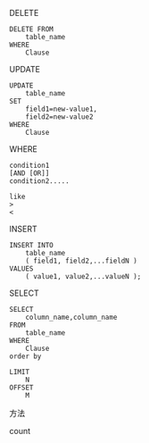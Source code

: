 


DELETE

	DELETE FROM 
		table_name 
	WHERE 
		Clause
		

UPDATE

	UPDATE 
		table_name 
	SET 
		field1=new-value1, 
		field2=new-value2
	WHERE	
		Clause
		
		
		
WHERE 

	condition1 
	[AND [OR]] 
	condition2.....	
	
	like
	>
	<
	
	
INSERT

	INSERT INTO 
		table_name 
		( field1, field2,...fieldN )
	VALUES
		( value1, value2,...valueN );
		

SELECT

	SELECT 
		column_name,column_name
	FROM 
		table_name
	WHERE 
		Clause
    order by
	
	LIMIT 
		N 
	OFFSET 
		M

方法

count 
		
